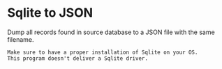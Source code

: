 # Sqlite to JSON
Dump all records found in source database to a JSON file with the same filename.

```
Make sure to have a proper installation of Sqlite on your OS.
This program doesn't deliver a Sqlite driver.
```